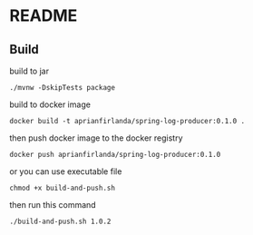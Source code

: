 # README

## Build

build to jar
```shell
./mvnw -DskipTests package
```

build to docker image
```shell
docker build -t aprianfirlanda/spring-log-producer:0.1.0 .
```

then push docker image to the docker registry
```shell
docker push aprianfirlanda/spring-log-producer:0.1.0
```

or you can use executable file
```shell
chmod +x build-and-push.sh
```

then run this command
```shell
./build-and-push.sh 1.0.2
```
